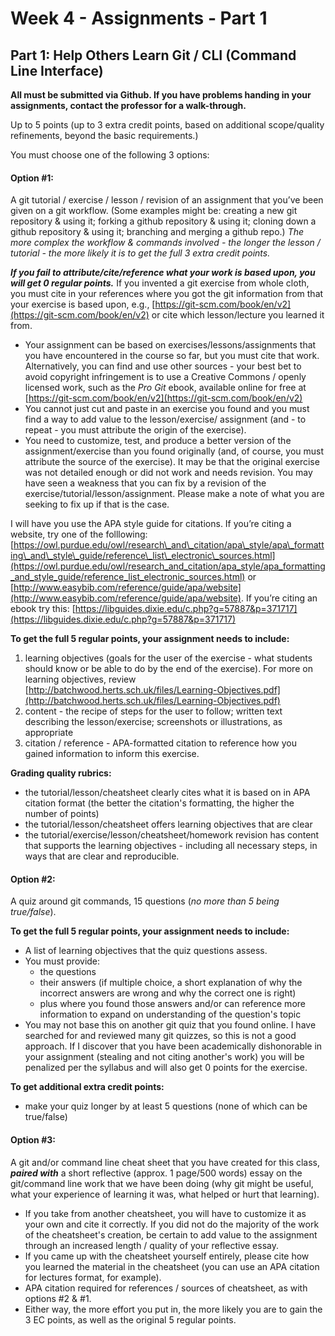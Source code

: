 # Week 4 - Assignments - Part 1

## Part 1: Help Others Learn Git / CLI \(Command Line Interface\)

**All must be submitted via Github. If you have problems handing in your assignments, contact the professor for a walk-through.**

Up to 5 points \(up to 3 extra credit points, based on additional scope/quality refinements, beyond the basic requirements.\) 

You must choose one of the following 3 options:

#### Option \#1:

A git tutorial / exercise / lesson / revision of an assignment that you’ve been given on a git workflow. \(Some examples might be: creating a new git repository & using it; forking a github repository & using it; cloning down a github repository & using it; branching and merging a github repo.\) _The more complex the workflow & commands involved - the longer the lesson / tutorial - the more likely it is to get the full 3 extra credit points._  
  
_**If you fail to attribute/cite/reference what your work is based upon, you will get 0 regular points.**_ If you invented a git exercise from whole cloth, you must cite in your references where you got the git information from that your exercise is based upon, e.g., [https://git-scm.com/book/en/v2](https://git-scm.com/book/en/v2) or cite which lesson/lecture you learned it from. 

* Your assignment can be based on exercises/lessons/assignments that you have encountered in the course so far, but you must cite that work. Alternatively, you can find and use other sources - your best bet to avoid copyright infringement is to use a Creative Commons / openly licensed work, such as the _Pro Git_ ebook, available online for free at [https://git-scm.com/book/en/v2](https://git-scm.com/book/en/v2)
* You cannot just cut and paste in an exercise you found and you must find a way to add value to the lesson/exercise/ assignment \(and - to repeat - you must attribute the origin of the exercise\). 
* You need to customize, test, and produce a better version of the assignment/exercise than you found originally \(and, of course, you must attribute the source of the exercise\). It may be that the original exercise was not detailed enough or did not work and needs revision. You may have seen a weakness that you can fix by a revision of the exercise/tutorial/lesson/assignment. Please make a note of what you are seeking to fix up if that is the case.

I will have you use the APA style guide for citations. If you’re citing a website, try one of the folllowing: [https://owl.purdue.edu/owl/research\_and\_citation/apa\_style/apa\_formatting\_and\_style\_guide/reference\_list\_electronic\_sources.html](https://owl.purdue.edu/owl/research_and_citation/apa_style/apa_formatting_and_style_guide/reference_list_electronic_sources.html) or [http://www.easybib.com/reference/guide/apa/website](http://www.easybib.com/reference/guide/apa/website). If you’re citing an ebook try this: [https://libguides.dixie.edu/c.php?g=57887&p=371717](https://libguides.dixie.edu/c.php?g=57887&p=371717)

**To get the full 5 regular points, your assignment needs to include:**

1. learning objectives \(goals for the user of the exercise - what students should know or be able to do by the end of the exercise\). For more on learning objectives, review [http://batchwood.herts.sch.uk/files/Learning-Objectives.pdf](http://batchwood.herts.sch.uk/files/Learning-Objectives.pdf)
2. content - the recipe of steps for the user to follow; written text describing the lesson/exercise; screenshots or illustrations, as appropriate
3. citation / reference -  APA-formatted citation to reference how you gained information to inform this exercise.

**Grading quality rubrics:**

* the tutorial/lesson/cheatsheet clearly cites what it is based on in APA citation format  \(the better the citation's formatting, the higher the number of points\)
* the tutorial/lesson/cheatsheet offers learning objectives that are clear
* the tutorial/exercise/lesson/cheatsheet/homework revision has content that supports the learning objectives - including all necessary steps, in ways that are clear and reproducible.

#### Option \#2:

A quiz around git commands, 15 questions \(_no more than 5 being true/false_\). 

**To get the full 5 regular points, your assignment needs to include:**

* A list of learning objectives that the quiz questions assess. 
* You must provide:
  * the questions
  * their answers \(if multiple choice, a short explanation of why the incorrect answers are wrong and why the correct one is right\)
  * plus where you found those answers and/or can reference more information to expand on understanding of the question's topic
* You may not base this on another git quiz that you found online. I have searched for and reviewed many git quizzes, so this is not a good approach. If I discover that you have been academically dishonorable in your assignment \(stealing and not citing another's work\) you will be penalized per the syllabus and will also get 0 points for the exercise. 

**To get additional extra credit points:**

* make your quiz longer by at least 5 questions \(none of which can be true/false\)

#### Option \#3:

A git and/or command line cheat sheet that you have created for this class, _**paired with**_ a short reflective \(approx. 1 page/500 words\) essay on the git/command line work that we have been doing \(why git might be useful, what your experience of learning it was, what helped or hurt that learning\). 

* If you take from another cheatsheet, you will have to customize it as your own and cite it correctly. If you did not do the majority of the work of the cheatsheet's creation, be certain to add value to the assignment through an increased length / quality of your reflective essay. 
* If you came up with the cheatsheet yourself entirely, please cite how you learned the material in the cheatsheet \(you can use an APA citation for lectures format, for example\). 
* APA citation required for references / sources of cheatsheet, as with options \#2 & \#1.
* Either way, the more effort you put in, the more likely you are to gain the 3 EC points, as well as the original 5 regular points.



